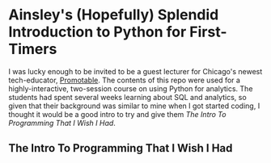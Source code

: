 # Ainsley's (Hopefully) Splendid Introduction to Python for First-Timers

I was lucky enough to be invited to be a guest lecturer for Chicago's newest tech-educator, [Promotable](promotable.io). The contents of this repo were used for a highly-interactive, two-session course on using Python for analytics. The students had spent several weeks learning about SQL and analytics, so given that their background was similar to mine when I got started coding, I thought it would be a good intro to try and give them _The Intro To Programming That I Wish I Had_.

## The Intro To Programming That I Wish I Had

